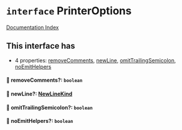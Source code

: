 # `interface` PrinterOptions

[Documentation Index](../README.md)

## This interface has

- 4 properties:
[removeComments](#-removecomments-boolean),
[newLine](#-newline-newlinekind),
[omitTrailingSemicolon](#-omittrailingsemicolon-boolean),
[noEmitHelpers](#-noemithelpers-boolean)


#### 📄 removeComments?: `boolean`



#### 📄 newLine?: [NewLineKind](../enum.NewLineKind/README.md)



#### 📄 omitTrailingSemicolon?: `boolean`



#### 📄 noEmitHelpers?: `boolean`



